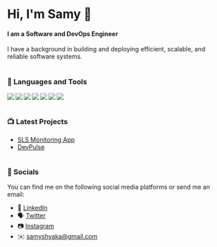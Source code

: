 # Hi, I'm Samy 👋 
#### I am a Software and DevOps Engineer

I have a background in building and deploying efficient, scalable, and reliable software systems.

#

### 🧰 Languages and Tools 
<img align="left" src="https://img.shields.io/badge/javascript-%23323330.svg?style=for-the-badge&logo=javascript&logoColor=%23F7DF1E" />
<img align="left" src="https://img.shields.io/badge/Java-ED8B00?style=for-the-badge&logo=openjdk&logoColor=white"/>
<img align="left" src="https://img.shields.io/badge/Node.js-43853D?style=for-the-badge&logo=node.js&logoColor=white" /> 
<img align="left" src="https://shields.io/badge/react-black?logo=react&style=for-the-badge" />
<img align="left" src="https://img.shields.io/badge/Vue-35495E?style=for-the-badge&logo=vuedotjs&logoColor=4FC08D" />
<img  align="left" src="https://img.shields.io/badge/python-3670A0?style=for-the-badge&logo=python&logoColor=ffdd54"/>
<img src="https://img.shields.io/badge/c++-%2300599C.svg?style=for-the-badge&logo=c%2B%2B&logoColor=white"/> 

#

### 📺 Latest Projects

<ul>
    <li><a href="https://app.slsenergy.io/">SLS Monitoring App</a></li>
   <li><a href="https://devpulse.org/">DevPulse</a></li>
</ul>

#

### 📱 Socials
You can find me on the following social media platforms or send me an email:
* 👔 [LinkedIn](https://www.linkedin.com/in/samuel-dushimimana-shyaka-0aba40184/)
* 🗣 [Twitter](https://twitter.com/samyshyaka)
* 📷 [Instagram](https://www.instagram.com/samyshyaka/)
* ✉️ [samyshyaka@gmail.com](mailto:samyshyaka@gmail.com)

[website]: https://samyshyaka.com
